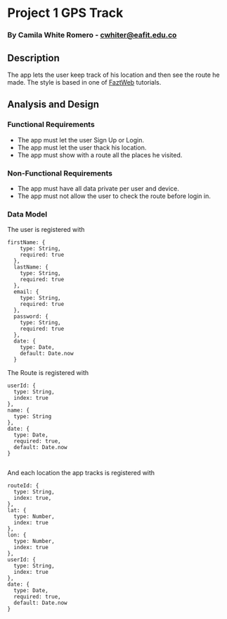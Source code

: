 # **Project 1 GPS Track**

### By Camila White Romero - cwhiter@eafit.edu.co

## Description

The app lets the user keep track of his location and then see the route he made. 
The style is based in one of [FaztWeb](https://faztweb.com) tutorials.

## Analysis and Design

### Functional Requirements
- The app must let the user Sign Up or Login.
- The app must let the user thack his location.
- The app must show with a route all the places he visited.

### Non-Functional Requirements
- The app must have all data private per user and device.
- The app must not allow the user to check the route before login in.

### Data Model
The user is registered with
```
firstName: { 
    type: String, 
    required: true 
  },
  lastName: { 
    type: String, 
    required: true 
  },
  email: { 
    type: String, 
    required: true 
  },
  password: { 
    type: String, 
    required: true 
  },
  date: { 
    type: Date, 
    default: Date.now 
  }
```
The Route is registered with
```
userId: {
  type: String,
  index: true
},
name: {
  type: String
},
date: {
  type: Date,
  required: true,
  default: Date.now
}
    
```
And each location the app tracks is registered with
```
routeId: {
  type: String,
  index: true,
},
lat: {
  type: Number,
  index: true
},
lon: {
  type: Number,
  index: true
},
userId: {
  type: String,
  index: true
},
date: {
  type: Date,
  required: true,
  default: Date.now
}
```
